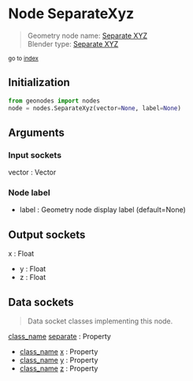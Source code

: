 
# Node SeparateXyz

> Geometry node name: [Separate XYZ](https://docs.blender.org/manual/en/latest/modeling/geometry_nodes/material/separate_xyz.html)<br>
  Blender type: [Separate XYZ](https://docs.blender.org/api/current/bpy.types.ShaderNodeSeparateXYZ.html)
  
<sub>go to [index](/docs/index.md)</sub>

## Initialization

```python
from geonodes import nodes
node = nodes.SeparateXyz(vector=None, label=None)
```



## Arguments


### Input sockets

vector : Vector

### Node label

- label : Geometry node display label (default=None)

## Output sockets

x : Float
- y : Float
- z : Float

## Data sockets

> Data socket classes implementing this node.
  
[class_name](/docs/sockets/Vector.md) [separate](/docs/sockets/Vector.md#separate) : Property
- [class_name](/docs/sockets/Vector.md) [x](/docs/sockets/Vector.md#x) : Property
- [class_name](/docs/sockets/Vector.md) [y](/docs/sockets/Vector.md#y) : Property
- [class_name](/docs/sockets/Vector.md) [z](/docs/sockets/Vector.md#z) : Property
  
